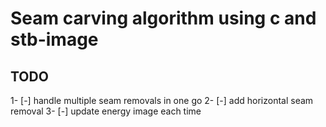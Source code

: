 # Seam carving algorithm using c and stb-image

## TODO

1- [-] handle multiple seam removals in one go
2- [-] add horizontal seam removal
3- [-] update energy image each time
